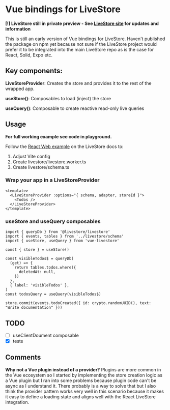 # Vue bindings for LiveStore

**[!] LiveStore still in private preview - See [LiveStore site](https://livestore.dev/) for updates and information**

This is still an early version of Vue bindings for LiveStore. Haven't published the package on npm yet because not sure if the LiveStore project would prefer it to be integrated into the main LiveStore repo as is the case for React, Solid, Expo etc.

## Key components:

**LiveStoreProvider**: Creates the store and provides it to the rest of the wrapped app.

**useStore()**: Composables to load (inject) the store

**useQuery()**: Composable to create reactive read-only live queries

## Usage

**For full working example see code in playground.**

Follow the [React Web example](https://dev.docs.livestore.dev/getting-started/react-web/) on the LiveStore docs to:
1. Adjust Vite config
2. Create livestore/livestore.worker.ts
3. Create livestore/schema.ts

### Wrap your app in a LiveStoreProvider

```vue
<template>
  <LiveStoreProvider :options="{ schema, adapter, storeId }">
    <Todos />
  </LiveStoreProvider>
</template>
```

### useStore and useQuery composables

```vue
import { queryDb } from '@livestore/livestore'
import { events, tables } from '../livestore/schema'
import { useStore, useQuery } from 'vue-livestore'

const { store } = useStore()

const visibleTodos$ = queryDb(
  (get) => {
    return tables.todos.where({
      deletedAt: null,
    })
  },
  { label: 'visibleTodos' },
)
const todosQuery = useQuery(visibleTodos$)

store.commit(events.todoCreated({ id: crypto.randomUUID(), text: "Write documentation" }))
```

## TODO
- [ ] useClientDoument composable
- [x] tests

## Comments
**Why not a Vue plugin instead of a provider?**
Plugins are more common in the Vue ecosystem so I started by implementing the store creation logic as a Vue plugin but I ran into some problems because plugin code can't be async as I understand it. There probably is a way to solve that but I also think the provider pattern works very well in this scenario because it makes it easy to define a loading state and aligns well with the React LiveStore integration.